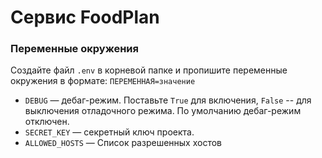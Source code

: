 # Сервис FoodPlan


### Переменные окружения
Создайте файл `.env` в корневой папке и пропишите переменные окружения 
в формате: `ПЕРЕМЕННАЯ=значение`

- `DEBUG` — дебаг-режим. Поставьте `True` для включения, `False` -- для 
выключения отладочного режима. По умолчанию дебаг-режим отключен.
- `SECRET_KEY` — секретный ключ проекта.
- `ALLOWED_HOSTS` — Список разрешенных хостов